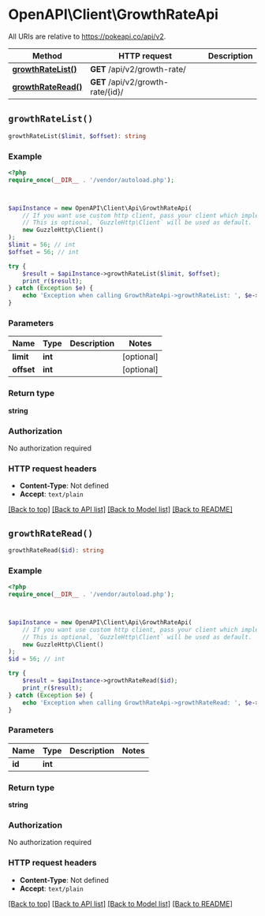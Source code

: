 # OpenAPI\Client\GrowthRateApi

All URIs are relative to https://pokeapi.co/api/v2.

Method | HTTP request | Description
------------- | ------------- | -------------
[**growthRateList()**](GrowthRateApi.md#growthRateList) | **GET** /api/v2/growth-rate/ | 
[**growthRateRead()**](GrowthRateApi.md#growthRateRead) | **GET** /api/v2/growth-rate/{id}/ | 


## `growthRateList()`

```php
growthRateList($limit, $offset): string
```



### Example

```php
<?php
require_once(__DIR__ . '/vendor/autoload.php');



$apiInstance = new OpenAPI\Client\Api\GrowthRateApi(
    // If you want use custom http client, pass your client which implements `GuzzleHttp\ClientInterface`.
    // This is optional, `GuzzleHttp\Client` will be used as default.
    new GuzzleHttp\Client()
);
$limit = 56; // int
$offset = 56; // int

try {
    $result = $apiInstance->growthRateList($limit, $offset);
    print_r($result);
} catch (Exception $e) {
    echo 'Exception when calling GrowthRateApi->growthRateList: ', $e->getMessage(), PHP_EOL;
}
```

### Parameters

Name | Type | Description  | Notes
------------- | ------------- | ------------- | -------------
 **limit** | **int**|  | [optional]
 **offset** | **int**|  | [optional]

### Return type

**string**

### Authorization

No authorization required

### HTTP request headers

- **Content-Type**: Not defined
- **Accept**: `text/plain`

[[Back to top]](#) [[Back to API list]](../../README.md#endpoints)
[[Back to Model list]](../../README.md#models)
[[Back to README]](../../README.md)

## `growthRateRead()`

```php
growthRateRead($id): string
```



### Example

```php
<?php
require_once(__DIR__ . '/vendor/autoload.php');



$apiInstance = new OpenAPI\Client\Api\GrowthRateApi(
    // If you want use custom http client, pass your client which implements `GuzzleHttp\ClientInterface`.
    // This is optional, `GuzzleHttp\Client` will be used as default.
    new GuzzleHttp\Client()
);
$id = 56; // int

try {
    $result = $apiInstance->growthRateRead($id);
    print_r($result);
} catch (Exception $e) {
    echo 'Exception when calling GrowthRateApi->growthRateRead: ', $e->getMessage(), PHP_EOL;
}
```

### Parameters

Name | Type | Description  | Notes
------------- | ------------- | ------------- | -------------
 **id** | **int**|  |

### Return type

**string**

### Authorization

No authorization required

### HTTP request headers

- **Content-Type**: Not defined
- **Accept**: `text/plain`

[[Back to top]](#) [[Back to API list]](../../README.md#endpoints)
[[Back to Model list]](../../README.md#models)
[[Back to README]](../../README.md)
